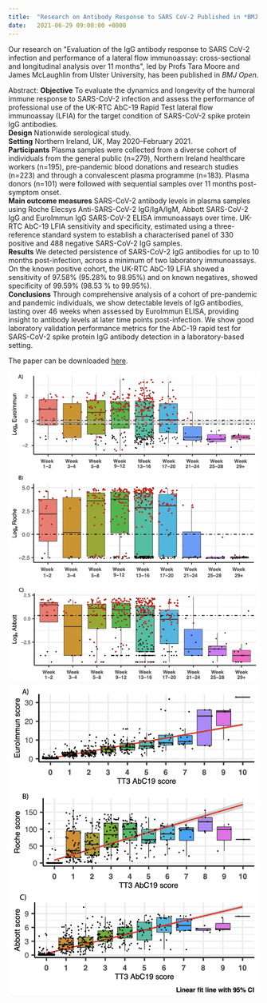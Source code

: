 ```yaml
---
title:  "Research on Antibody Response to SARS CoV-2 Published in *BMJ Open*"
date:   2021-06-29 09:00:00 +0000
---
```


Our research on "Evaluation of the IgG antibody response to SARS CoV-2 infection and performance of a lateral flow immunoassay: cross-sectional and longitudinal analysis over 11 months", led by Profs Tara Moore and James McLaughlin from Ulster University, has been published in *BMJ Open*.

Abstract:
**Objective** To evaluate the dynamics and longevity of the humoral immune response to SARS-CoV-2 infection and assess the performance of professional use of the UK-RTC AbC-19 Rapid Test lateral flow immunoassay (LFIA) for the target condition of SARS-CoV-2 spike protein IgG antibodies.  
**Design** Nationwide serological study.  
**Setting** Northern Ireland, UK, May 2020–February 2021.  
**Participants** Plasma samples were collected from a diverse cohort of individuals from the general public (n=279), Northern Ireland healthcare workers (n=195), pre-pandemic blood donations and research studies (n=223) and through a convalescent plasma programme (n=183). Plasma donors (n=101) were followed with sequential samples over 11 months post-symptom onset.  
**Main outcome measures** SARS-CoV-2 antibody levels in plasma samples using Roche Elecsys Anti-SARS-CoV-2 IgG/IgA/IgM, Abbott SARS-CoV-2 IgG and EuroImmun IgG SARS-CoV-2 ELISA immunoassays over time. UK-RTC AbC-19 LFIA sensitivity and specificity, estimated using a three- reference standard system to establish a characterised panel of 330 positive and 488 negative SARS-CoV-2 IgG samples.  
**Results** We detected persistence of SARS-CoV-2 IgG antibodies for up to 10 months post-infection, across a minimum of two laboratory immunoassays. On the known positive cohort, the UK-RTC AbC-19 LFIA showed a sensitivity of 97.58% (95.28% to 98.95%) and on known negatives, showed specificity of 99.59% (98.53 % to 99.95%).  
**Conclusions** Through comprehensive analysis of a cohort of pre-pandemic and pandemic individuals, we show detectable levels of IgG antibodies, lasting over 46 weeks when assessed by EuroImmun ELISA, providing insight to antibody levels at later time points post-infection. We show good laboratory validation performance metrics for the AbC-19 rapid test for SARS-CoV-2 spike protein IgG antibody detection in a laboratory-based setting.  

The paper can be downloaded [here](http://dx.doi.org/10.1136/bmjopen-2020-048142).  

<img src="/assets/Figures/BMJ Open1.png" width="840">  

<img src="/assets/Figures/BMJ Open2.png" width="840">
